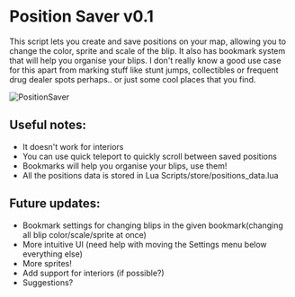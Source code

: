 # Position Saver v0.1

This script lets you create and save positions on your map, allowing you to change the color, sprite and scale of the blip. It also has bookmark system that will help you organise your blips. I don't really know a good use case for this apart from marking stuff like stunt jumps, collectibles or frequent drug dealer spots perhaps.. or just some cool places that you find.

![PositionSaver](https://user-images.githubusercontent.com/129829409/236411921-c63c0ab0-4864-432f-8c8b-941bbbc452b7.png)

## Useful notes:
- It doesn't work for interiors
- You can use quick teleport to quickly scroll between saved positions
- Bookmarks will help you organise your blips, use them!
- All the positions data is stored in Lua Scripts/store/positions_data.lua 

## Future updates:
- Bookmark settings for changing blips in the given bookmark(changing all blip color/scale/sprite at once)
- More intuitive UI (need help with moving the Settings menu below everything else)
- More sprites!
- Add support for interiors (if possible?)
- Suggestions?
